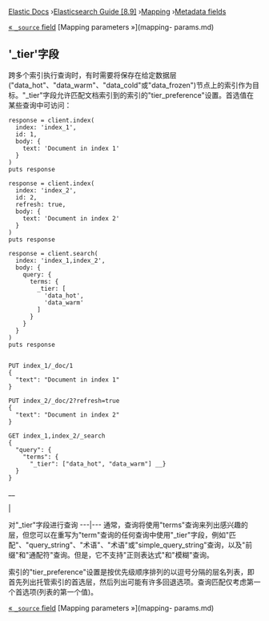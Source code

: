 

[Elastic Docs](/guide/) ›[Elasticsearch Guide [8.9]](index.md)
›[Mapping](mapping.md) ›[Metadata fields](mapping-fields.md)

[« `_source` field](mapping-source-field.md) [Mapping parameters »](mapping-
params.md)

## '_tier'字段

跨多个索引执行查询时，有时需要将保存在给定数据层("data_hot"、"data_warm"、"data_cold"或"data_frozen")节点上的索引作为目标。"_tier"字段允许匹配文档索引到的索引的"tier_preference"设置。首选值在某些查询中可访问：

    
    
    response = client.index(
      index: 'index_1',
      id: 1,
      body: {
        text: 'Document in index 1'
      }
    )
    puts response
    
    response = client.index(
      index: 'index_2',
      id: 2,
      refresh: true,
      body: {
        text: 'Document in index 2'
      }
    )
    puts response
    
    response = client.search(
      index: 'index_1,index_2',
      body: {
        query: {
          terms: {
            _tier: [
              'data_hot',
              'data_warm'
            ]
          }
        }
      }
    )
    puts response
    
    
    PUT index_1/_doc/1
    {
      "text": "Document in index 1"
    }
    
    PUT index_2/_doc/2?refresh=true
    {
      "text": "Document in index 2"
    }
    
    GET index_1,index_2/_search
    {
      "query": {
        "terms": {
          "_tier": ["data_hot", "data_warm"] __}
      }
    }

__

|

对"_tier"字段进行查询 ---|--- 通常，查询将使用"terms"查询来列出感兴趣的层，但您可以在重写为"term"查询的任何查询中使用"_tier"字段，例如"匹配"、"query_string"、"术语"、"术语"或"simple_query_string"查询，以及"前缀"和"通配符"查询。但是，它不支持"正则表达式"和"模糊"查询。

索引的"tier_preference"设置是按优先级顺序排列的以逗号分隔的层名列表，即首先列出托管索引的首选层，然后列出可能有许多回退选项。查询匹配仅考虑第一个首选项(列表的第一个值)。

[« `_source` field](mapping-source-field.md) [Mapping parameters »](mapping-
params.md)
